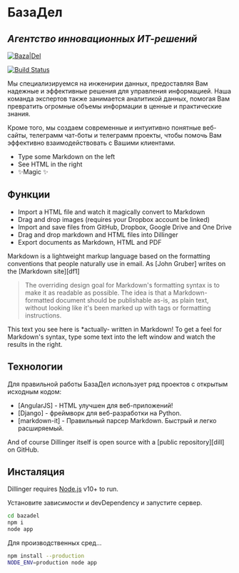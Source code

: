 # БазаДел
## _Агентство инновационных ИТ-решений_

[![Baza|Del](https://sun9-38.userapi.com/s/v1/ig2/NyzOoOIRbTbfNG74Uorihl5NkeN2cve5Ph5I1_PEhF8V1yO_RnkWiO_JSVgVklyq8Q3ahwpFOGWcn5c8pUoao_rk.jpg?quality=95&as=32x33,48x50,72x75,108x112,160x166,240x249,360x373,382x396&from=bu&u=tg9zQqY9rtgcHIXwyik9fwGd7LKPMDXyYeO3Sp7U3Ww&cs=320x332)](https://)

[![Build Status](https://travis-ci.org/joemccann/dillinger.svg?branch=master)](https://)

Мы специализируемся на инженирии данных, предоставляя Вам надежные и эффективные решения для управления информацией. Наша команда экспертов также занимается аналитикой данных, помогая Вам превратить огромные объемы информации в ценные и практические знания.

Кроме того, мы создаем современные и интуитивно понятные веб-сайты, телеграмм чат-боты и телеграмм проекты, чтобы помочь Вам эффективно взаимодействовать с Вашими клиентами. 

- Type some Markdown on the left
- See HTML in the right
- ✨Magic ✨

## Функции

- Import a HTML file and watch it magically convert to Markdown
- Drag and drop images (requires your Dropbox account be linked)
- Import and save files from GitHub, Dropbox, Google Drive and One Drive
- Drag and drop markdown and HTML files into Dillinger
- Export documents as Markdown, HTML and PDF

Markdown is a lightweight markup language based on the formatting conventions
that people naturally use in email.
As [John Gruber] writes on the [Markdown site][df1]

> The overriding design goal for Markdown's
> formatting syntax is to make it as readable
> as possible. The idea is that a
> Markdown-formatted document should be
> publishable as-is, as plain text, without
> looking like it's been marked up with tags
> or formatting instructions.

This text you see here is *actually- written in Markdown! To get a feel
for Markdown's syntax, type some text into the left window and
watch the results in the right.

## Технологии

Для правильной работы БазаДел использует ряд проектов с открытым исходным кодом:

- [AngularJS] - HTML улучшен для веб-приложений!
- [Django] - фреймворк для веб-разработки на Python.
- [markdown-it] - Правильный парсер Markdown. Быстрый и легко расширяемый.


And of course Dillinger itself is open source with a [public repository][dill]
 on GitHub.

## Инсталяция

Dillinger requires [Node.js](https://nodejs.org/) v10+ to run.

Установите зависимости и devDependency и запустите сервер.

```sh
cd bazadel
npm i
node app
```

Для производственных сред...

```sh
npm install --production
NODE_ENV=production node app
```